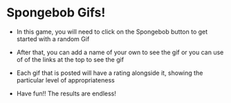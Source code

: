 # Spongebob Gifs!

* In this game, you will need to click on the Spongebob button to get started with a random Gif 

* After that, you can add a name of your own to see the gif or you can use of of the links at the top to see the gif

* Each gif that is posted will have a rating alongside it, showing the particular level of appropriateness

* Have fun!! The results are endless! 
